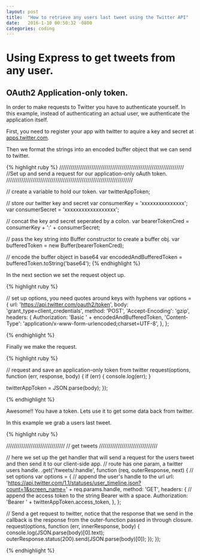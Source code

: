 ```yaml
---
layout: post
title:  "How to retrieve any users last tweet using the Twitter API"
date:   2016-1-10 00:50:32 -0800
categories: coding
---
```


# Using Express to get tweets from any user.

## OAuth2 Application-only token.

  In order to make requests to Twitter you have to authenticate yourself.   In this example, instead of authenticating an actual user, we authenticate the application itself.

   First, you need to register your app with twitter to aquire a key and secret at [apps.twitter.com][twitter-apps]. 

   Then we format the strings into an encoded buffer object that we can send to twitter. 

{% highlight ruby %}
//////////////////////////////////////////////////////////////////
//Set up and send a request for our application-only oAuth token.
///////////////////////////////////////////////////////////////////

// create a variable to hold our token.
var twitterAppToken;

// store our twitter key and secret
var consumerKey = 'xxxxxxxxxxxxxxx';
var consumerSecret = 'xxxxxxxxxxxxxxxxxx';

// concat the key and secret seperated by a colon.
var bearerTokenCred = consumerKey + ':' + consumerSecret;

// pass the key string into Buffer constructor to create a buffer obj.
var bufferedToken = new Buffer(bearerTokenCred);

// encode the buffer object in base64
var encodedAndBufferedToken = bufferedToken.toString('base64');
{% endhighlight %}
  
  In the next section we set the request object up. 

{% highlight ruby %}

// set up options, you need quotes around keys with hyphens
var options = {
  url: 'https://api.twitter.com/oauth2/token',
  body: 'grant_type=client_credentials',
  method: 'POST',
  'Accept-Encoding': 'gzip',
  headers: {
    Authorization: 'Basic ' + encodedAndBufferedToken,
    'Content-Type': 'application/x-www-form-urlencoded;charset=UTF-8',
  },
};

{% endhighlight %}
  
  Finally we make the request.

{% highlight ruby %}

// request and save an application-only token from twitter
request(options, function (err, response, body) {
  if (err) {
    console.log(err);
  }

  twitterAppToken = JSON.parse(body);
});

{% endhighlight %}
  
  Awesome!! You have a token.  Lets use it to get some data back from twitter.

  In this example we grab a users last tweet.

{% highlight ruby %}

///////////////////////////////
// get tweets
///////////////////////////////

// here we set up the get handler that will send a request for the users tweet and then send it to our client-side app.
// route has one param, a twitter users handle.
.get('/tweets/:handle', function (req, outerResponse, next) {
  // set options
  var options = {
    // append the user's handle to the url
    url: 'https://api.twitter.com/1.1/statuses/user_timeline.json?count=1&screen_name=' + req.params.handle,
    method: 'GET',
    headers: {
      // append the access token to the string Bearer with a space.
      Authorization: 'Bearer ' + twitterAppToken.access_token,
    },
  };

  // Send a get request to twitter, notice that the response that we send in the callback is the response from the outer-function passed in through closure.
  request(options, function (err, innerResponse, body) {
    console.log(JSON.parse(body)[0].text);
    outerResponse.status(200).send(JSON.parse(body)[0]);
  });
});


{% endhighlight %}




[twitter-apps]: https://apps.twitter.com/

